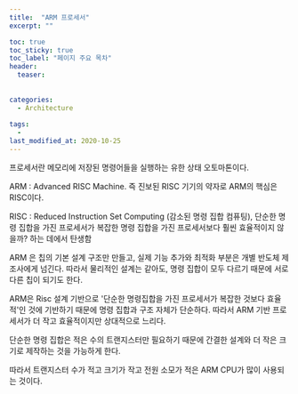 ```yaml
---
title:  "ARM 프로세서"
excerpt: ""

toc: true
toc_sticky: true
toc_label: "페이지 주요 목차"
header:
  teaser: 
  
  
categories:
  - Architecture
  
tags:
  - 
last_modified_at: 2020-10-25
---
```


프로세서란 메모리에 저장된 명령어들을 실행하는 유한 상태 오토마톤이다.

ARM : Advanced RISC Machine. 즉 진보된 RISC 기기의 약자로 ARM의 핵심은 RISC이다.

RISC : Reduced Instruction Set Computing (감소된 명령 집합 컴퓨팅), 단순한 명령 집합을 가진 프로세서가 복잡한 명령 집합을 가진 프로세서보다
훨씬 효율적이지 않을까? 하는 데에서 탄생함

ARM 은 칩의 기본 설계 구조만 만들고, 실제 기능 추가와 최적화 부분은 개별 반도체 제조사에게 넘긴다. 따라서 물리적인 설계는 같아도, 명령 집합이 모두 다르기 때문에 서로 
다른 칩이 되기도 한다.

ARM은 Risc 설계 기반으로 '단순한 명령집합을 가진 프로세서가 복잡한 것보다 효율적'인 것에 기반하기 때문에 명령 집합과 구조 자체가 단순하다.
따라서 ARM 기반 프로세서가 더 작고 효율적이지만 상대적으로 느리다.

단순한 명령 집합은 적은 수의 트랜지스터만 필요하기 때문에 간결한 설계와 더 작은 크기로 제작하는 것을 가능하게 한다.

따라서 트랜지스터 수가 적고 크기가 작고 전원 소모가 적은 ARM CPU가 많이 사용되는 것이다.


